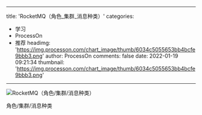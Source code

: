 
---
title: 'RocketMQ（角色_集群_消息种类）'
categories: 
 - 学习
 - ProcessOn
 - 推荐
headimg: 'https://img.processon.com/chart_image/thumb/6034c5055653bb4bcfe9bbb3.png'
author: ProcessOn
comments: false
date: 2022-01-19 09:21:34
thumbnail: 'https://img.processon.com/chart_image/thumb/6034c5055653bb4bcfe9bbb3.png'
---

<div>   
<img class="thumb" alt="RocketMQ（角色/集群/消息种类）" src="https://img.processon.com/chart_image/thumb/6034c5055653bb4bcfe9bbb3.png" referrerpolicy="no-referrer">
<p>角色/集群/消息种类</p>  
</div>
            